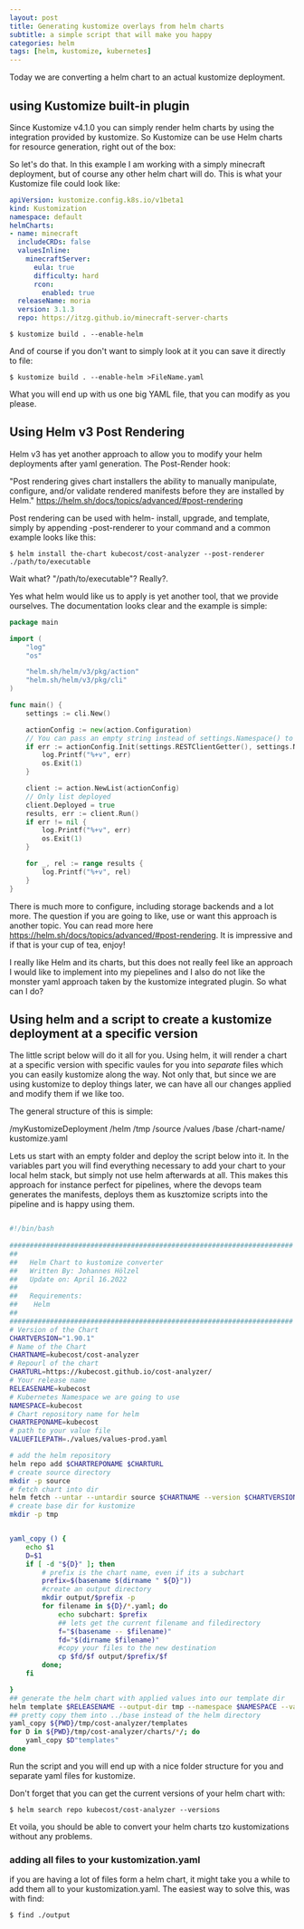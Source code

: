 ```yaml
---
layout: post
title: Generating kustomize overlays from helm charts
subtitle: a simple script that will make you happy
categories: helm
tags: [helm, kustomize, kubernetes]
---
```


Today we are converting a helm chart to an actual kustomize deployment.

## using Kustomize built-in plugin

Since Kustomize v4.1.0 you can simply render helm charts by using the integration provided by kustomize.
So Kustomize can be use Helm charts for resource generation, right out of the box:

So let's do that. In this example I am working with a simply minecraft deployment, but of course any other helm chart will do.
This is what your Kustomize file could look like:

``` YAML
apiVersion: kustomize.config.k8s.io/v1beta1
kind: Kustomization
namespace: default
helmCharts:
- name: minecraft
  includeCRDs: false
  valuesInline:
    minecraftServer:
      eula: true
      difficulty: hard
      rcon:
        enabled: true
  releaseName: moria
  version: 3.1.3
  repo: https://itzg.github.io/minecraft-server-charts
```


``` Console
$ kustomize build . --enable-helm
```

And of course if you don't want to simply look at it you can save it directly to file:

``` Console
$ kustomize build . --enable-helm >FileName.yaml
```

What you will end up with us one big YAML file, that you can modify as you please.

## Using Helm v3 Post Rendering

Helm v3 has yet another approach to allow you to modify your helm deployments after yaml generation. The Post-Render hook:

"Post rendering gives chart installers the ability to manually manipulate, configure, and/or validate rendered manifests before they are installed by Helm."
<https://helm.sh/docs/topics/advanced/#post-rendering>

Post rendering can be used with helm- install, upgrade, and template, simply by appending -post-renderer to your command and a common example looks like this:

``` Console
$ helm install the-chart kubecost/cost-analyzer --post-renderer ./path/to/executable
```

Wait what? "/path/to/executable"? Really?.

Yes what helm would like us to apply is yet another tool, that we provide ourselves.
The documentation looks clear and the example is simple:

``` Go
package main

import (
    "log"
    "os"

    "helm.sh/helm/v3/pkg/action"
    "helm.sh/helm/v3/pkg/cli"
)

func main() {
    settings := cli.New()

    actionConfig := new(action.Configuration)
    // You can pass an empty string instead of settings.Namespace() to list all ns
    if err := actionConfig.Init(settings.RESTClientGetter(), settings.Namespace(), os.Getenv("HELM_DRIVER"), log.Printf); err != nil {
        log.Printf("%+v", err)
        os.Exit(1)
    }

    client := action.NewList(actionConfig)
    // Only list deployed
    client.Deployed = true
    results, err := client.Run()
    if err != nil {
        log.Printf("%+v", err)
        os.Exit(1)
    }

    for _, rel := range results {
        log.Printf("%+v", rel)
    }
}
```

There is much more to configure, including storage backends and a lot more. The question if you are going to like, use or want this approach is another topic.
You can read more here <https://helm.sh/docs/topics/advanced/#post-rendering>. It is impressive and if that is your cup of tea, enjoy!

I really like Helm and its charts, but this does not really feel like an approach I would like to implement into my piepelines and I also do not like the monster yaml approach taken by the kustomize integrated plugin. So what can I do?

## Using helm and a script to create a kustomize deployment at a specific version

The little script below will do it all for you. Using helm, it will render a chart at a specific version with specific vaules for you into *separate* files which you can easily kustomize along the way. Not only that, but since we are using kustomize to deploy things later, we can have all our changes applied and modify them if we like too.

The general structure of this is simple:

/myKustomizeDeployment
    /helm
        /tmp
        /source
    /values
    /base
        /chart-name/
    kustomize.yaml


Lets us start with an empty folder and deploy the script below into it.
In the variables part you will find everything necessary to add your chart to your local helm stack, but simply not use helm afterwards at all. This makes this approach for instance perfect for pipelines, where the devops team generates the manifests, deploys them as kusztomize scripts into the pipeline and is happy using them.


``` bash

#!/bin/bash
 
######################################################################
##
##   Helm Chart to kustomize converter
##   Written By: Johannes Hölzel
##   Update on: April 16.2022
##
##   Requirements:
##    Helm
##
######################################################################
# Version of the Chart
CHARTVERSION="1.90.1"
# Name of the Chart
CHARTNAME=kubecost/cost-analyzer
# Repourl of the chart
CHARTURL=https://kubecost.github.io/cost-analyzer/
# Your release name 
RELEASENAME=kubecost
# Kubernetes Namespace we are going to use
NAMESPACE=kubecost
# Chart repository name for helm
CHARTREPONAME=kubecost
# path to your value file
VALUEFILEPATH=./values/values-prod.yaml

# add the helm repository
helm repo add $CHARTREPONAME $CHARTURL
# create source directory
mkdir -p source
# fetch chart into dir
helm fetch --untar --untardir source $CHARTNAME --version $CHARTVERSION
# create base dir for kustomize
mkdir -p tmp


yaml_copy () {
    echo $1
    D=$1
    if [ -d "${D}" ]; then
        # prefix is the chart name, even if its a subchart
        prefix=$(basename $(dirname " ${D}"))
        #create an output directory
        mkdir output/$prefix -p
        for filename in ${D}/*.yaml; do
            echo subchart: $prefix
            ## lets get the current filename and filedirectory
            f="$(basename -- $filename)"
            fd="$(dirname $filename)"
            #copy your files to the new destination
            cp $fd/$f output/$prefix/$f
        done;
    fi

}
## generate the helm chart with applied values into our template dir
helm template $RELEASENAME --output-dir tmp --namespace $NAMESPACE --values $VALUEFILEPATH kubecost/cost-analyzer
## pretty copy them into ../base instead of the helm directory
yaml_copy ${PWD}/tmp/cost-analyzer/templates
for D in ${PWD}/tmp/cost-analyzer/charts/*/; do
    yaml_copy $D"templates"
done

```

Run the script and you will end up with a nice folder structure for you and separate yaml files for kustomize.

Don't forget that you can get the current versions of your helm chart with:

``` Console
$ helm search repo kubecost/cost-analyzer --versions
```

Et voila, you should be able to convert your helm charts tzo kustomizations without any problems.

### adding all files to your kustomization.yaml

if you are having a lot of files form a helm chart, it might take you a while to add them all to your kustomization.yaml.
The easiest way to solve this, was with find:

``` Console
$ find ./output
```


